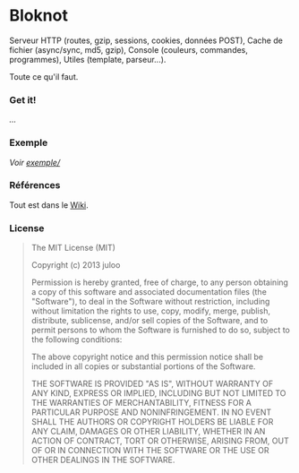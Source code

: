 # Bloknot

Serveur HTTP (routes, gzip, sessions, cookies, données POST),
Cache de fichier (async/sync, md5, gzip),
Console (couleurs, commandes, programmes),
Utiles (template, parseur...).

Toute ce qu'il faut.

### Get it!

_..._

### Exemple

_Voir [exemple/](https://github.com/JWhile/Bloknot/tree/master/exemple)_

### Références

Tout est dans le [Wiki](https://github.com/JWhile/Bloknot/wiki).

### License

> The MIT License (MIT)
> 
> Copyright (c) 2013 juloo
> 
> Permission is hereby granted, free of charge, to any person obtaining a copy of
> this software and associated documentation files (the "Software"), to deal in
> the Software without restriction, including without limitation the rights to
> use, copy, modify, merge, publish, distribute, sublicense, and/or sell copies of
> the Software, and to permit persons to whom the Software is furnished to do so,
> subject to the following conditions:
> 
> The above copyright notice and this permission notice shall be included in all
> copies or substantial portions of the Software.
> 
> THE SOFTWARE IS PROVIDED "AS IS", WITHOUT WARRANTY OF ANY KIND, EXPRESS OR
> IMPLIED, INCLUDING BUT NOT LIMITED TO THE WARRANTIES OF MERCHANTABILITY, FITNESS
> FOR A PARTICULAR PURPOSE AND NONINFRINGEMENT. IN NO EVENT SHALL THE AUTHORS OR
> COPYRIGHT HOLDERS BE LIABLE FOR ANY CLAIM, DAMAGES OR OTHER LIABILITY, WHETHER
> IN AN ACTION OF CONTRACT, TORT OR OTHERWISE, ARISING FROM, OUT OF OR IN
> CONNECTION WITH THE SOFTWARE OR THE USE OR OTHER DEALINGS IN THE SOFTWARE.
